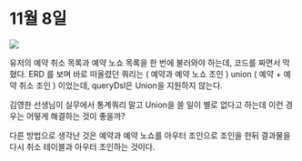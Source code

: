 # 11월 8일

![](https://i.imgur.com/ttjlaIR.png)

유저의 예약 취소 목록과 예약 노쇼 목록을 한 번에 불러와야 하는데, 코드를 짜면서 막혔다. 
ERD 를 보며 바로 떠올렸던 쿼리는 ( 예약과 예약 노쇼 조인 ) union ( 예약 + 예약 취소 조인 ) 이었는데, queryDsl은 Union을 지원하지 않는다. 

김영한 선생님이 실무에서 통계쿼리 말고 Union을 쓸 일이 별로 없다고 하는데 이런 경우는 어떻게 해결하는 것이 좋을까? 

다른 방법으로 생각난 것은 예약과 예약 노쇼를 아우터 조인으로 조인을 한뒤 결과물을 다시 취소 테이블과 아우터 조인하는 것이다. 